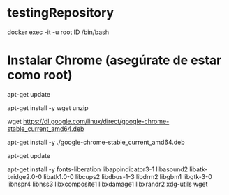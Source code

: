 # testingRepository

docker exec -it -u root ID /bin/bash

# Instalar Chrome (asegúrate de estar como root)
apt-get update

apt-get install -y wget unzip

wget https://dl.google.com/linux/direct/google-chrome-stable_current_amd64.deb

apt-get install -y ./google-chrome-stable_current_amd64.deb

apt-get update

apt-get install -y fonts-liberation libappindicator3-1 libasound2 libatk-bridge2.0-0 libatk1.0-0 libcups2 libdbus-1-3 libdrm2 libgbm1 libgtk-3-0 libnspr4 libnss3 libxcomposite1 libxdamage1 libxrandr2 xdg-utils wget


